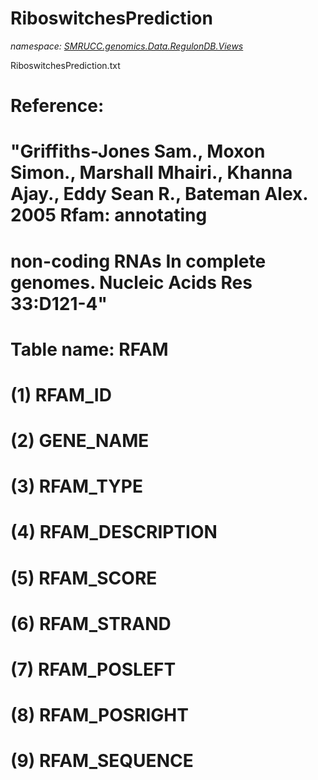﻿# RiboswitchesPrediction
_namespace: [SMRUCC.genomics.Data.RegulonDB.Views](./index.md)_

RiboswitchesPrediction.txt
 
 # Reference:
 # "Griffiths-Jones Sam., Moxon Simon., Marshall Mhairi., Khanna Ajay., Eddy Sean R., Bateman Alex. 2005 Rfam: annotating
 # non-coding RNAs In complete genomes. Nucleic Acids Res 33:D121-4"
 #
 # Table name: RFAM
 # (1) RFAM_ID
 # (2) GENE_NAME
 # (3) RFAM_TYPE
 # (4) RFAM_DESCRIPTION
 # (5) RFAM_SCORE
 # (6) RFAM_STRAND
 # (7) RFAM_POSLEFT
 # (8) RFAM_POSRIGHT
 # (9) RFAM_SEQUENCE




